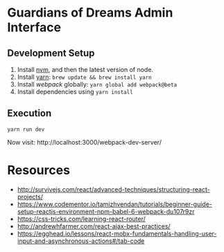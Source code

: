 # Guardians of Dreams Admin Interface

## Development Setup

1. Install [nvm](https://github.com/creationix/nvm), and then the latest version of node.
2. Install [yarn](https://yarnpkg.com): `brew update && brew install yarn`
3. Install _webpack_ globally: `yarn global add webpack@beta`
4. Install dependencies using `yarn install`

## Execution

```
yarn run dev
```

Now visit: http://localhost:3000/webpack-dev-server/

# Resources

* http://survivejs.com/react/advanced-techniques/structuring-react-projects/
* https://www.codementor.io/tamizhvendan/tutorials/beginner-guide-setup-reactjs-environment-npm-babel-6-webpack-du107r9zr
* https://css-tricks.com/learning-react-router/
* http://andrewhfarmer.com/react-ajax-best-practices/
* https://egghead.io/lessons/react-mobx-fundamentals-handling-user-input-and-asynchronous-actions#/tab-code
